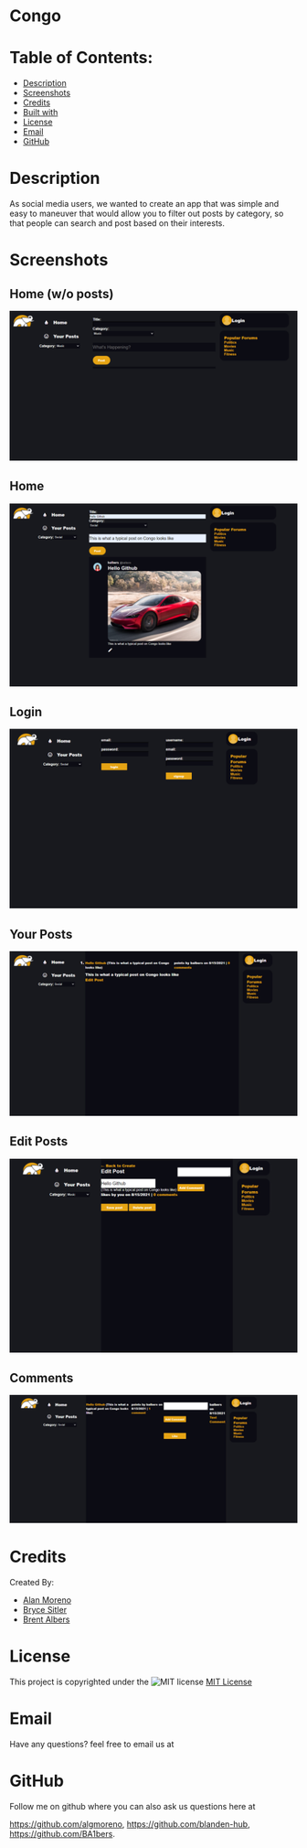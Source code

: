# Congo
  # Table of Contents:
  * [Description](#description)
  * [Screenshots](#screenshots)
  * [Credits](#credits)
  * [Built with](#builtwith)
  * [License](#license)
  * [Email](#email)
  * [GitHub](#github)

# Description 
As social media users, we wanted to create an app that was simple and easy to maneuver that would allow you to filter out posts by category, so that people can search and post based on their interests.


# Screenshots

## Home (w/o posts)
![Home(w/o posts)](./public/images/screenshots/congo1.PNG)

## Home
![Home](./public/images/screenshots/congotwo.PNG)

## Login
![Login](./public/images/screenshots/congo6.PNG)

## Your Posts
![Your Posts](./public/images/screenshots/congo3.PNG)

## Edit Posts
![Edit Posts](./public/images/screenshots/congo4.PNG)

## Comments
![Comments](./public/images/screenshots/congo5.PNG)

# Credits 
Created By:

* [Alan Moreno](https://github.com/algmoreno)
* [Bryce Sitler](https://github.com/blanden-hub)
* [Brent Albers](https://github.com/BA1bers)


# License
This project is copyrighted under the 
![MIT license](https://img.shields.io/badge/License-MIT-blue.svg)
[MIT License](https://opensource.org/licenses/MIT)

# Email
Have any questions? feel free to email us at 

# GitHub
Follow me on github where you can also ask us questions here at 

https://github.com/algmoreno,
https://github.com/blanden-hub,
https://github.com/BA1bers.
